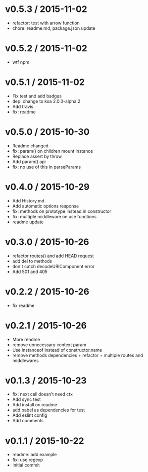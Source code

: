 
v0.5.3 / 2015-11-02
===================

  * refactor: test with arrow function
  * chore: readme.md, package.json update

v0.5.2 / 2015-11-02
===================
  * wtf npm

v0.5.1 / 2015-11-02
===================

  * Fix test and add badges
  * dep: change to koa 2.0.0-alpha.2
  * Add travis
  * fix: readme

v0.5.0 / 2015-10-30
===================

  * Readme changed
  * fix: param() on children mount instance
  * Replace assert by throw
  * Add param() api
  * fix: no use of this in parseParams

v0.4.0 / 2015-10-29
===================

  * Add History.md
  * Add automatic options response
  * fix: methods on prototype instead in constructor
  * fix: multiple middleware on use functions
  * readme update

v0.3.0 / 2015-10-26
===================

  * refactor routes() and add HEAD request
  * add del to methods
  * don't catch decodeURIComponent error
  * Add 501 and 405

v0.2.2 / 2015-10-26
===================

  * fix readme

v0.2.1 / 2015-10-26
===================

  * More readme
  * remove unnecessary context param
  * Use instanceof instead of constructor.name
  * remove methods dependencies + refactor + multiple routes and middlewares

v0.1.3 / 2015-10-23
===================

  * fix: next call doesn't need ctx
  * Add sync test
  * Add install on readme
  * add babel as dependencies for test
  * Add eslint config
  * Add comments

v0.1.1 / 2015-10-22
===================

  * readme: add example
  * fix: use regexp
  * Initial commit

